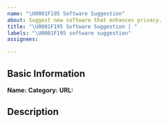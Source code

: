 ```yaml
---
name: "\U0001F195 Software Suggestion"
about: Suggest new software that enhances privacy.
title: "\U0001F195 Software Suggestion | "
labels: "\U0001F195 software suggestion"
assignees: 

---
```


## Basic Information

**Name:**
**Category:**
**URL:**

## Description
